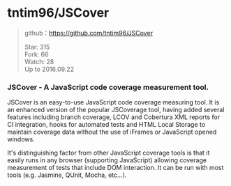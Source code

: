 # tntim96/JSCover

> github：https://github.com/tntim96/JSCover    
> 
> Star: 315  
> Fork: 66  
> Watch: 28    
> Up to 2016.09.22

### JSCover - A JavaScript code coverage measurement tool.

JSCover is an easy-to-use JavaScript code coverage measuring tool. It is an enhanced version of the popular JSCoverage tool, having added several features including branch coverage, LCOV and Cobertura XML reports for CI integration, hooks for automated tests and HTML Local Storage to maintain coverage data without the use of iFrames or JavaScript opened windows.

It's distinguishing factor from other JavaScript coverage tools is that it easily runs in any browser (supporting JavaScript) allowing coverage measurement of tests that include DOM interaction. It can be run with most tools (e.g. Jasmine, QUnit, Mocha, etc...).